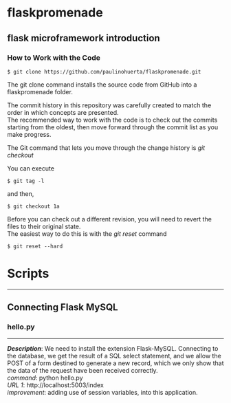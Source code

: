 # flaskpromenade

## flask microframework introduction


### How to Work with the Code

    $ git clone https://github.com/paulinohuerta/flaskpromenade.git
    
The git clone command installs the source code from GitHub into a flaskpromenade folder. 

The commit history in this repository was carefully created to match the order in which concepts are presented.    
The recommended way to work with the code is to check out the commits starting from the oldest, then move forward through the commit list as you make progress.   

The Git command that lets you move through the change history is _git checkout_    

You can execute      

    $ git tag -l

and then,    

    $ git checkout 1a

Before you can check out a different revision, you will need to revert the files to their original state.         
The easiest way to do this is with the _git reset_ command     

    $ git reset --hard


# Scripts
-----

## Connecting Flask MySQL

### hello.py
-----
_**Description**_: We need to install the extension Flask-MySQL. Connecting to the database, we get the result of a SQL select statement, and we allow the POST of a form destined to generate a new record, which we only show that the data of the request have been received correctly.      
*command*: python hello.py     
*URL 1*: http://localhost:5003/index    
*improvement*: adding use of session variables, into this application.     
